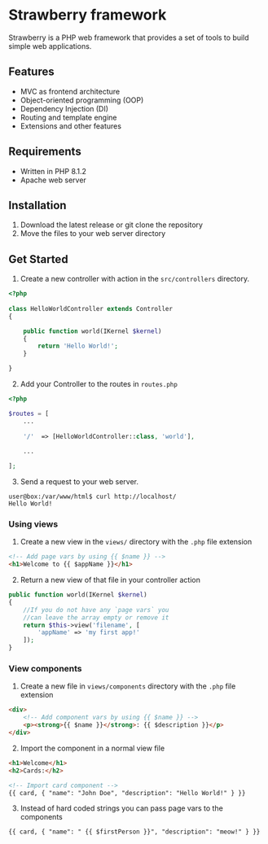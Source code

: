 # Strawberry framework

Strawberry is a PHP web framework that provides a set of tools to build simple web applications. 

## Features

- MVC as frontend architecture
- Object-oriented programming (OOP)
- Dependency Injection (DI)
- Routing and template engine
- Extensions and other features

## Requirements
- Written in PHP 8.1.2
- Apache web server

## Installation

1. Download the latest release or git clone the repository
2. Move the files to your web server directory

## Get Started

1. Create a new controller with action in the `src/controllers` directory.

```php
<?php
 
class HelloWorldController extends Controller
{

	public function world(IKernel $kernel)
	{
		return 'Hello World!';
	}

}
```

2. Add your Controller to the routes in `routes.php`

```php
<?php

$routes = [
	...
		
	'/'  => [HelloWorldController::class, 'world'],
		
	...

];
```

3. Send a request to your web server.
```
user@box:/var/www/html$ curl http://localhost/
Hello World!
```


### Using views

1. Create a new view in the `views/` directory with the `.php` file extension

```html
<!-- Add page vars by using {{ $name }} -->
<h1>Welcome to {{ $appName }}</h1>
```

2. Return a new view of that file in your controller action
```php
public function world(IKernel $kernel)
{
	//If you do not have any `page vars` you
	//can leave the array empty or remove it
	return $this->view('filename', [
		'appName' => 'my first app!'
	]);
}
```

### View components

1. Create a new file in `views/components` directory with the `.php` file extension

```html
<div>
	<!-- Add component vars by using {{ $name }} -->
	<p><strong>{{ $name }}</strong>: {{ $description }}</p>
</div>
```

2. Import the component in a normal view file

```html
<h1>Welcome</h1>
<h2>Cards:</h2>

<!-- Import card component -->
{{ card, { "name": "John Doe", "description": "Hello World!" } }}
```

3. Instead of hard coded strings you can pass page vars to the components

```html
{{ card, { "name": " {{ $firstPerson }}", "description": "meow!" } }}
```
